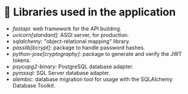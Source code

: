 # 🫱 Libraries used in the application
* *fastapi:* web framework for the API building.
* *uvicorn[standard]:* ASGI server, for production.
* *sqlalchemy:* "object-relational mapping" library.
* *passlib[bcrypt]:* package to handle password hashes.
* *python-jose[cryptography]:* package to generate and verify the JWT tokens.
* *psycopg2-binary:* PostgreSQL database adapter.
* *pymssql:* SQL Server database adapter.
* *alembic:* database migration tool for usage with the SQLAlchemy Database Toolkit.
